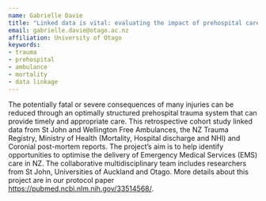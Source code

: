 ```yaml
---
name: Gabrielle Davie
title: "Linked data is vital: evaluating the impact of prehospital care on mortality following major trauma"
email: gabrielle.davie@otago.ac.nz
affiliation: University of Otago
keywords:
- trauma
- prehospital
- ambulance
- mortality
- data linkage
---
```


The potentially fatal or severe consequences of many injuries can be reduced through an optimally structured prehospital trauma system that can provide timely and appropriate care. This retrospective cohort study linked data from St John and Wellington Free Ambulances, the NZ Trauma Registry, Ministry of Health (Mortality, Hospital discharge and NHI) and Coronial post-mortem reports. The project’s aim is to help identify opportunities to optimise the delivery of Emergency Medical Services (EMS) care in NZ. The collaborative multidisciplinary team includes researchers from St John, Universities of Auckland and Otago. More details about this project are in our protocol paper https://pubmed.ncbi.nlm.nih.gov/33514568/.
